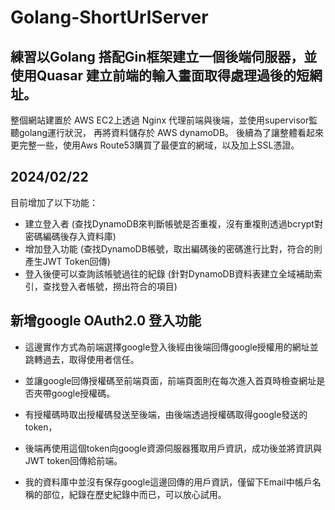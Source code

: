 # Golang-ShortUrlServer

## 練習以Golang 搭配Gin框架建立一個後端伺服器，並使用Quasar 建立前端的輸入畫面取得處理過後的短網址。
整個網站建置於 AWS EC2上透過 Nginx 代理前端與後端，並使用supervisor監聽golang運行狀況，
再將資料儲存於 AWS dynamoDB。
後續為了讓整體看起來更完整一些，使用Aws Route53購買了最便宜的網域，以及加上SSL憑證。

## 2024/02/22
目前增加了以下功能：
* 建立登入者 (查找DynamoDB來判斷帳號是否重複，沒有重複則透過bcrypt對密碼編碼後存入資料庫)
* 增加登入功能 (查找DynamoDB帳號，取出編碼後的密碼進行比對，符合的則產生JWT Token回傳)
* 登入後便可以查詢該帳號過往的紀錄 (針對DynamoDB資料表建立全域補助索引，查找登入者帳號，撈出符合的項目)

## 新增google OAuth2.0 登入功能
* 這邊實作方式為前端選擇google登入後經由後端回傳google授權用的網址並跳轉過去，取得使用者信任。
* 並讓google回傳授權碼至前端頁面，前端頁面則在每次進入首頁時檢查網址是否夾帶google授權碼。
* 有授權碼時取出授權碼發送至後端，由後端透過授權碼取得google發送的token，
* 後端再使用這個token向google資源伺服器獲取用戶資訊，成功後並將資訊與JWT token回傳給前端。

* 我的資料庫中並沒有保存google這邊回傳的用戶資訊，僅留下Email中帳戶名稱的部位，紀錄在歷史紀錄中而已，可以放心試用。